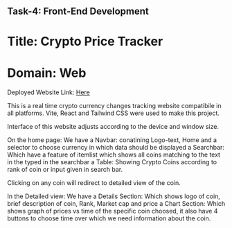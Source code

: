 <h2>Task-4: Front-End Development</h2>

<h1>Title: Crypto Price Tracker</h1>
<h1>Domain: Web</h1>

Deployed Website Link:  <a href="https://euphonious-otter-5e1ef5.netlify.app/">Here</a>

This is a real time crypto currency changes tracking website compatibile in all platforms.
<bold>Vite</bold>, <bold>React</bold> and <bold>Tailwind CSS</bold> were used to make this project.

Interface of this website adjusts according to the device and window size.

On the home page: 
We have a Navbar: conatining Logo-text, Home and a selector to choose currency in which data should be displayed
        a Searchbar: Which have a feature of itemlist which shows all coins matching to the text in the typed in the searchbar
        a Table: Showing Crypto Coins according to rank of coin or input given in search bar.

Clicking on any coin will redirect to detailed view of the coin.

In the Detailed view:
We have a Details Section: Which shows logo of coin, brief description of coin, Rank, Market cap and price
        a Chart Section: Which shows graph of prices vs time of the specific coin choosed, it also have 4 buttons to choose time over which we need information about the coin.

